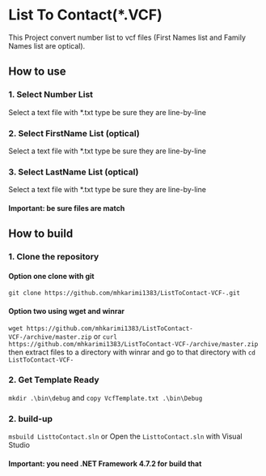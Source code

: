 # List To Contact(*.VCF)
This Project convert number list to vcf files (First Names list and Family Names list are optical).

## How to use
### 1. Select Number List
Select a text file with *.txt type be sure they are line-by-line

### 2. Select FirstName List (optical)
Select a text file with *.txt type be sure they are line-by-line

### 3. Select LastName List (optical)
Select a text file with *.txt type be sure they are line-by-line

#### Important: be sure files are match

## How to build

### 1. Clone the repository

#### Option one clone with git
`git clone https://github.com/mhkarimi1383/ListToContact-VCF-.git`

#### Option two using wget and winrar
`wget https://github.com/mhkarimi1383/ListToContact-VCF-/archive/master.zip`
or
`curl https://github.com/mhkarimi1383/ListToContact-VCF-/archive/master.zip`
then extract files to a directory with winrar
and go to that directory with `cd ListToContact-VCF-`

### 2. Get Template Ready
`mkdir .\bin\debug`
and
`copy VcfTemplate.txt .\bin\Debug`

### 2. build-up
`msbuild ListtoContact.sln`
or
Open the `ListtoContact.sln` with Visual Studio

#### Important: you need .NET Framework 4.7.2 for build that  
